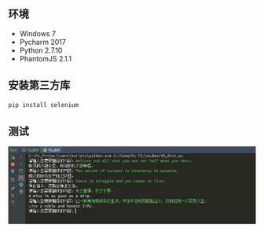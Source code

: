 ## 环境
* Windows 7
* Pycharm 2017
* Python 2.7.10
* PhantomJS 2.1.1
## 安装第三方库
```bash
pip install selenium
```
## 测试
![](one.PNG)
